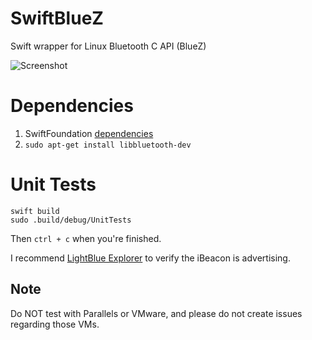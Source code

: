 # SwiftBlueZ
Swift wrapper for Linux Bluetooth C API (BlueZ)

![Screenshot](http://i.imgur.com/0EPoVEr.png)

# Dependencies

1. SwiftFoundation [dependencies](https://github.com/PureSwift/SwiftFoundation/blob/develop/README.md#compiling-on-ubuntu)
2. `sudo apt-get install libbluetooth-dev`

# Unit Tests

```
swift build
sudo .build/debug/UnitTests
```

Then `ctrl + c` when you're finished.

I recommend [LightBlue Explorer](https://itunes.apple.com/us/app/lightblue-explorer-bluetooth/id557428110?mt=8) to verify the iBeacon is advertising.

## Note
Do NOT test with Parallels or VMware, and please do not create issues regarding those VMs.